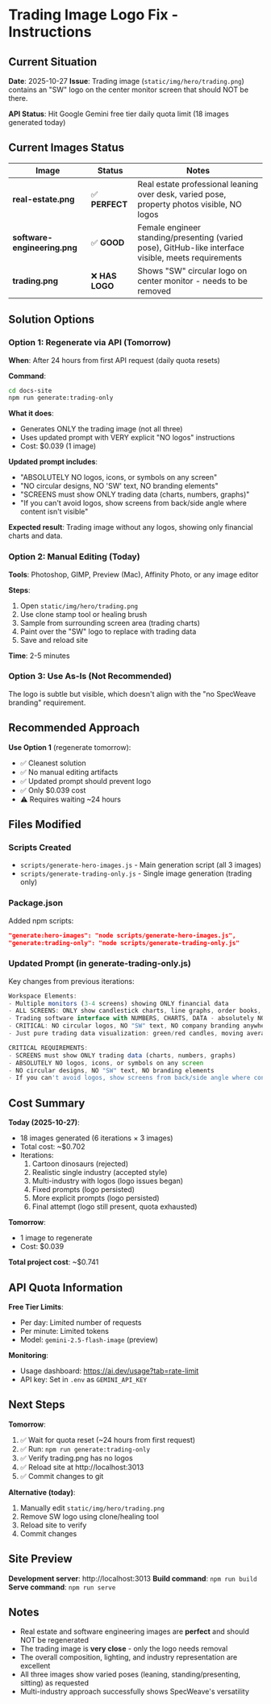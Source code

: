 # Trading Image Logo Fix - Instructions

## Current Situation

**Date**: 2025-10-27
**Issue**: Trading image (`static/img/hero/trading.png`) contains an "SW" logo on the center monitor screen that should NOT be there.

**API Status**: Hit Google Gemini free tier daily quota limit (18 images generated today)

## Current Images Status

| Image | Status | Notes |
|-------|--------|-------|
| **real-estate.png** | ✅ **PERFECT** | Real estate professional leaning over desk, varied pose, property photos visible, NO logos |
| **software-engineering.png** | ✅ **GOOD** | Female engineer standing/presenting (varied pose), GitHub-like interface visible, meets requirements |
| **trading.png** | ❌ **HAS LOGO** | Shows "SW" circular logo on center monitor - needs to be removed |

## Solution Options

### Option 1: Regenerate via API (Tomorrow)

**When**: After 24 hours from first API request (daily quota resets)

**Command**:
```bash
cd docs-site
npm run generate:trading-only
```

**What it does**:
- Generates ONLY the trading image (not all three)
- Uses updated prompt with VERY explicit "NO logos" instructions
- Cost: $0.039 (1 image)

**Updated prompt includes**:
- "ABSOLUTELY NO logos, icons, or symbols on any screen"
- "NO circular designs, NO 'SW' text, NO branding elements"
- "SCREENS must show ONLY trading data (charts, numbers, graphs)"
- "If you can't avoid logos, show screens from back/side angle where content isn't visible"

**Expected result**: Trading image without any logos, showing only financial charts and data.

### Option 2: Manual Editing (Today)

**Tools**: Photoshop, GIMP, Preview (Mac), Affinity Photo, or any image editor

**Steps**:
1. Open `static/img/hero/trading.png`
2. Use clone stamp tool or healing brush
3. Sample from surrounding screen area (trading charts)
4. Paint over the "SW" logo to replace with trading data
5. Save and reload site

**Time**: 2-5 minutes

### Option 3: Use As-Is (Not Recommended)

The logo is subtle but visible, which doesn't align with the "no SpecWeave branding" requirement.

## Recommended Approach

**Use Option 1** (regenerate tomorrow):
- ✅ Cleanest solution
- ✅ No manual editing artifacts
- ✅ Updated prompt should prevent logo
- ✅ Only $0.039 cost
- ⚠️ Requires waiting ~24 hours

## Files Modified

### Scripts Created
- `scripts/generate-hero-images.js` - Main generation script (all 3 images)
- `scripts/generate-trading-only.js` - Single image generation (trading only)

### Package.json
Added npm scripts:
```json
"generate:hero-images": "node scripts/generate-hero-images.js",
"generate:trading-only": "node scripts/generate-trading-only.js"
```

### Updated Prompt (in generate-trading-only.js)

Key changes from previous iterations:
```javascript
Workspace Elements:
- Multiple monitors (3-4 screens) showing ONLY financial data
- ALL SCREENS: ONLY show candlestick charts, line graphs, order books, market data tables
- Trading software interface with NUMBERS, CHARTS, DATA - absolutely NO icons, NO symbols, NO logos
- CRITICAL: NO circular logos, NO "SW" text, NO company branding anywhere on screens
- Just pure trading data visualization: green/red candles, moving averages, volume bars

CRITICAL REQUIREMENTS:
- SCREENS must show ONLY trading data (charts, numbers, graphs)
- ABSOLUTELY NO logos, icons, or symbols on any screen
- NO circular designs, NO "SW" text, NO branding elements
- If you can't avoid logos, show screens from back/side angle where content isn't visible
```

## Cost Summary

**Today (2025-10-27)**:
- 18 images generated (6 iterations × 3 images)
- Total cost: ~$0.702
- Iterations:
  1. Cartoon dinosaurs (rejected)
  2. Realistic single industry (accepted style)
  3. Multi-industry with logos (logo issues began)
  4. Fixed prompts (logo persisted)
  5. More explicit prompts (logo persisted)
  6. Final attempt (logo still present, quota exhausted)

**Tomorrow**:
- 1 image to regenerate
- Cost: $0.039

**Total project cost**: ~$0.741

## API Quota Information

**Free Tier Limits**:
- Per day: Limited number of requests
- Per minute: Limited tokens
- Model: `gemini-2.5-flash-image` (preview)

**Monitoring**:
- Usage dashboard: https://ai.dev/usage?tab=rate-limit
- API key: Set in `.env` as `GEMINI_API_KEY`

## Next Steps

**Tomorrow**:
1. ✅ Wait for quota reset (~24 hours from first request)
2. ✅ Run: `npm run generate:trading-only`
3. ✅ Verify trading.png has no logos
4. ✅ Reload site at http://localhost:3013
5. ✅ Commit changes to git

**Alternative (today)**:
1. Manually edit `static/img/hero/trading.png`
2. Remove SW logo using clone/healing tool
3. Reload site to verify
4. Commit changes

## Site Preview

**Development server**: http://localhost:3013
**Build command**: `npm run build`
**Serve command**: `npm run serve`

## Notes

- Real estate and software engineering images are **perfect** and should NOT be regenerated
- The trading image is **very close** - only the logo needs removal
- The overall composition, lighting, and industry representation are excellent
- All three images show varied poses (leaning, standing/presenting, sitting) as requested
- Multi-industry approach successfully shows SpecWeave's versatility
